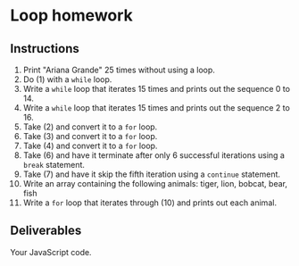 # Loop homework

## Instructions

1. Print "Ariana Grande" 25 times without using a loop.
2. Do (1) with a `while` loop.
3. Write a `while` loop that iterates 15 times and prints out the sequence 0 to 14.
4. Write a `while` loop that iterates 15 times and prints out the sequence 2 to 16.
5. Take (2) and convert it to a `for` loop.
6. Take (3) and convert it to a `for` loop.
7. Take (4) and convert it to a `for` loop.
8. Take (6) and have it terminate after only 6 successful iterations using a `break` statement.
9. Take (7) and have it skip the fifth iteration using a `continue` statement.
10. Write an array containing the following animals: tiger, lion, bobcat, bear, fish
11. Write a `for` loop that iterates through (10) and prints out each animal.

## Deliverables

Your JavaScript code.
